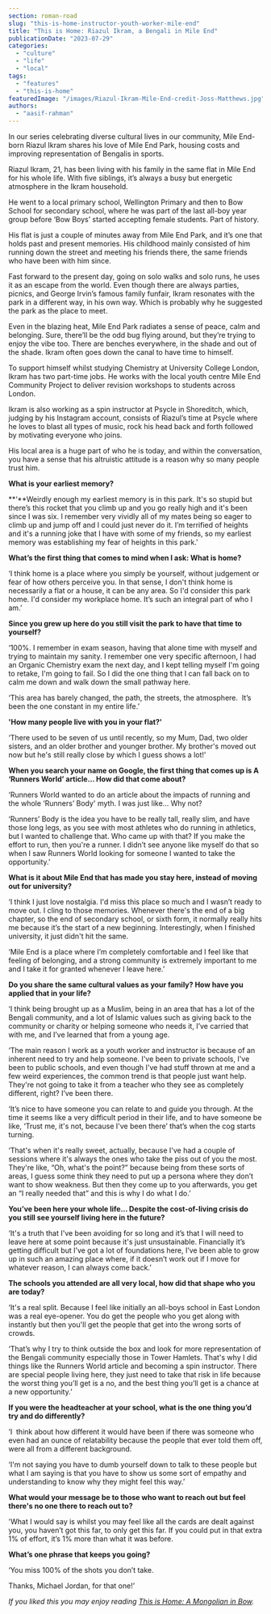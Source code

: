 ```yaml
---
section: roman-road
slug: "this-is-home-instructor-youth-worker-mile-end"
title: "This is Home: Riazul Ikram, a Bengali in Mile End"
publicationDate: "2023-07-29"
categories: 
  - "culture"
  - "life"
  - "local"
tags: 
  - "features"
  - "this-is-home"
featuredImage: "/images/Riazul-Ikram-Mile-End-credit-Joss-Matthews.jpg"
authors: 
  - "aasif-rahman"
---
```


In our series celebrating diverse cultural lives in our community, Mile End-born Riazul Ikram shares his love of Mile End Park, housing costs and improving representation of Bengalis in sports.

Riazul Ikram, 21, has been living with his family in the same flat in Mile End for his whole life. With five siblings, it’s always a busy but energetic atmosphere in the Ikram household.

He went to a local primary school, Wellington Primary and then to Bow School for secondary school, where he was part of the last all-boy year group before ‘Bow Boys’ started accepting female students. Part of history.

His flat is just a couple of minutes away from Mile End Park, and it’s one that holds past and present memories. His childhood mainly consisted of him running down the street and meeting his friends there, the same friends who have been with him since.   

Fast forward to the present day, going on solo walks and solo runs, he uses it as an escape from the world. Even though there are always parties, picnics, and George Irvin’s famous family funfair, Ikram resonates with the park in a different way, in his own way. Which is probably why he suggested the park as the place to meet. 

Even in the blazing heat, Mile End Park radiates a sense of peace, calm and belonging. Sure, there’ll be the odd bug flying around, but they’re trying to enjoy the vibe too. There are benches everywhere, in the shade and out of the shade. Ikram often goes down the canal to have time to himself.

To support himself whilst studying Chemistry at University College London, Ikram has two part-time jobs. He works with the local youth centre Mile End Community Project to deliver revision workshops to students across London.

Ikram is also working as a spin instructor at Psycle in Shoreditch, which, judging by his Instagram account, consists of Riazul’s time at Psycle where he loves to blast all types of music, rock his head back and forth followed by motivating everyone who joins.

His local area is a huge part of who he is today, and within the conversation, you have a sense that his altruistic attitude is a reason why so many people trust him. 

**What is your earliest memory?**

**‘**Weirdly enough my earliest memory is in this park. It's so stupid but there’s this rocket that you climb up and you go really high and it's been since I was six. I remember very vividly all of my mates being so eager to climb up and jump off and I could just never do it. I’m terrified of heights and it's a running joke that I have with some of my friends, so my earliest memory was establishing my fear of heights in this park.'

**What’s the first thing that comes to mind when I ask: What is home?**

‘I think home is a place where you simply be yourself, without judgement or fear of how others perceive you. In that sense, I don't think home is necessarily a flat or a house, it can be any area. So I'd consider this park home. I'd consider my workplace home. It’s such an integral part of who I am.’

**Since you grew up here do you still visit the park to have that time to yourself?**

‘100%. I remember in exam season, having that alone time with myself and trying to maintain my sanity. I remember one very specific afternoon, I had an Organic Chemistry exam the next day, and I kept telling myself I'm going to retake, I'm going to fail. So I did the one thing that I can fall back on to calm me down and walk down the small pathway here. 

‘This area has barely changed, the path, the streets, the atmosphere.  It’s been the one constant in my entire life.’

**'How many people live with you in your flat?'**

‘There used to be seven of us until recently, so my Mum, Dad, two older sisters, and an older brother and younger brother. My brother's moved out now but he's still really close by which I guess shows a lot!’

**When you search your name on Google, the first thing that comes up is A ‘Runners World’ article… How did that come about?**

‘Runners World wanted to do an article about the impacts of running and the whole ‘Runners’ Body' myth. I was just like... Why not? 

‘Runners’ Body is the idea you have to be really tall, really slim, and have those long legs, as you see with most athletes who do running in athletics, but I wanted to challenge that. Who came up with that? If you make the effort to run, then you're a runner. I didn’t see anyone like myself do that so when I saw Runners World looking for someone I wanted to take the opportunity.’

**What is it about Mile End that has made you stay here, instead of moving out for university?** 

‘I think I just love nostalgia. I'd miss this place so much and I wasn’t ready to move out. I cling to those memories. Whenever there's the end of a big chapter, so the end of secondary school, or sixth form, it normally really hits me because it’s the start of a new beginning. Interestingly, when I finished university, it just didn't hit the same.

‘Mile End is a place where I’m completely comfortable and I feel like that feeling of belonging, and a strong community is extremely important to me and I take it for granted whenever I leave here.’

**Do you share the same cultural values as your family? How have you applied that in your life?**

‘I think being brought up as a Muslim, being in an area that has a lot of the Bengali community, and a lot of Islamic values such as giving back to the community or charity or helping someone who needs it, I’ve carried that with me, and I’ve learned that from a young age.

‘The main reason I work as a youth worker and instructor is because of an inherent need to try and help someone. I've been to private schools, I've been to public schools, and even though I've had stuff thrown at me and a few weird experiences, the common trend is that people just want help. They're not going to take it from a teacher who they see as completely different, right? I’ve been there.

‘It’s nice to have someone you can relate to and guide you through. At the time it seems like a very difficult period in their life, and to have someone be like, ‘Trust me, it's not, because I've been there’ that’s when the cog starts turning.

‘That's when it's really sweet, actually, because I've had a couple of sessions where it's always the ones who take the piss out of you the most. They're like, “Oh, what's the point?” because being from these sorts of areas, I guess some think they need to put up a persona where they don’t want to show weakness. But then they come up to you afterwards, you get an “I really needed that” and this is why I do what I do.’

**You’ve been here your whole life… Despite the cost-of-living crisis do you still see yourself living here in the future?** 

‘It's a truth that I've been avoiding for so long and it’s that I will need to leave here at some point because it's just unsustainable. Financially it’s getting difficult but I’ve got a lot of foundations here, I’ve been able to grow up in such an amazing place where, if it doesn’t work out if I move for whatever reason, I can always come back.’

**The schools you attended are all very local, how did that shape who you are today?**

‘It's a real split. Because I feel like initially an all-boys school in East London was a real eye-opener. You do get the people who you get along with instantly but then you'll get the people that get into the wrong sorts of crowds.

‘That’s why I try to think outside the box and look for more representation of the Bengali community especially those in Tower Hamlets. That's why I did things like the Runners World article and becoming a spin instructor. There are special people living here, they just need to take that risk in life because the worst thing you’ll get is a no, and the best thing you’ll get is a chance at a new opportunity.’

**If you were the headteacher at your school, what is the one thing you’d try and do differently?**

‘I  think about how different it would have been if there was someone who even had an ounce of relatability because the people that ever told them off, were all from a different background. 

‘I'm not saying you have to dumb yourself down to talk to these people but what I am saying is that you have to show us some sort of empathy and understanding to know why they might feel this way.’

**What would your message be to those who want to reach out but feel there's no one there to reach out to?** 

'What I would say is whilst you may feel like all the cards are dealt against you, you haven’t got this far, to only get this far. If you could put in that extra 1% of effort, it’s 1% more than what it was before.

**What’s one phrase that keeps you going?**

‘You miss 100% of the shots you don’t take.

Thanks, Michael Jordan, for that one!’

_If you liked this you may enjoy reading [This is Home: A Mongolian in Bow](https://romanroadlondon.com/burte-gerelt-od-mongolian-east-end-interview/)._


